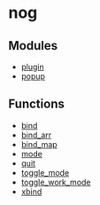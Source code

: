 # nog

## Modules
* [plugin]()
* [popup]()
## Functions
* [bind]()
* [bind_arr]()
* [bind_map]()
* [mode]()
* [quit]()
* [toggle_mode]()
* [toggle_work_mode]()
* [xbind]()
